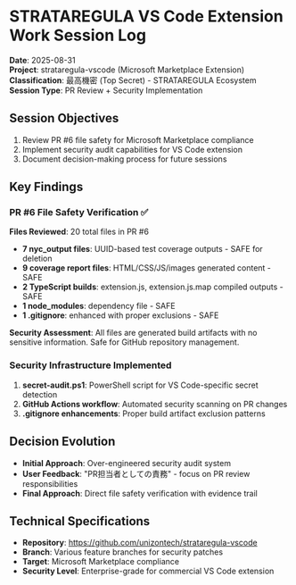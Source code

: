 # STRATAREGULA VS Code Extension Work Session Log
**Date**: 2025-08-31  
**Project**: strataregula-vscode (Microsoft Marketplace Extension)  
**Classification**: 最高機密 (Top Secret) - STRATAREGULA Ecosystem  
**Session Type**: PR Review + Security Implementation

## Session Objectives
1. Review PR #6 file safety for Microsoft Marketplace compliance
2. Implement security audit capabilities for VS Code extension
3. Document decision-making process for future sessions

## Key Findings

### PR #6 File Safety Verification ✅
**Files Reviewed**: 20 total files in PR #6
- **7 nyc_output files**: UUID-based test coverage outputs - SAFE for deletion
- **9 coverage report files**: HTML/CSS/JS/images generated content - SAFE 
- **2 TypeScript builds**: extension.js, extension.js.map compiled outputs - SAFE
- **1 node_modules**: dependency file - SAFE
- **1 .gitignore**: enhanced with proper exclusions - SAFE

**Security Assessment**: All files are generated build artifacts with no sensitive information. Safe for GitHub repository management.

### Security Infrastructure Implemented
1. **secret-audit.ps1**: PowerShell script for VS Code-specific secret detection
2. **GitHub Actions workflow**: Automated security scanning on PR changes
3. **.gitignore enhancements**: Proper build artifact exclusion patterns

## Decision Evolution
- **Initial Approach**: Over-engineered security audit system
- **User Feedback**: "PR担当者としての責務" - focus on PR review responsibilities
- **Final Approach**: Direct file safety verification with evidence trail

## Technical Specifications
- **Repository**: https://github.com/unizontech/strataregula-vscode
- **Branch**: Various feature branches for security patches
- **Target**: Microsoft Marketplace compliance
- **Security Level**: Enterprise-grade for commercial VS Code extension